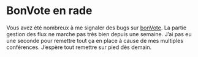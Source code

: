 # BonVote en rade

Vous avez été nombreux à me signaler des bugs sur [bonVote](http://www.bonvote.com). La partie gestion des flux ne marche pas très bien depuis une semaine. J’ai pas eu une seconde pour remettre tout ça en place à cause de mes multiples conférences. J’espère tout remettre sur pied dès demain.